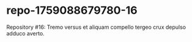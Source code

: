 # repo-1759088679780-16
Repository #16: Tremo versus et aliquam compello tergeo crux depulso adduco averto.
